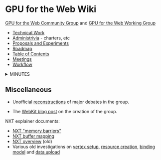 # GPU for the Web Wiki

[GPU for the Web Community Group](https://www.w3.org/community/gpu/) and [GPU for the Web Working Group](https://www.w3.org/2020/gpu/)

- [Technical Work](https://github.com/gpuweb/gpuweb)
- [Administrivia](https://github.com/gpuweb/admin) - charters, etc
- [Proposals and Experiments](https://github.com/gpuweb/gpuweb/wiki/Proposals---Experiments)
- [Roadmap](https://github.com/gpuweb/gpuweb/wiki/Roadmap)
- [Table of Contents](https://github.com/gpuweb/gpuweb/wiki/Table-of-Contents)
- [Meetings](https://github.com/gpuweb/gpuweb/wiki/Meetings)
- [Workflow](https://github.com/gpuweb/gpuweb/wiki/Workflow)

<details><summary>MINUTES</summary>
<p>

## Minutes

Also see Google Drive directories with raw minutes for:

- [GPU Web meetings](https://drive.google.com/drive/folders/0B6yb23j9HAmDSDNTcWM0a0lxRU0)
- [WGSL meetings](https://drive.google.com/drive/u/1/folders/1VWJ8tQx6lSLu3hNlNpJrZguk6vLVnoVq)

### 2021

- [[GPU Web 2021-11-10|Minutes 2021-11-17]]
- [[GPU Web 2021-11-10|Minutes 2021-11-10]]
- [[GPU Web 2021-11-03|Minutes 2021-11-03]]
- [[GPU Web 2021-10-25|Minutes 2021-10-25]]
- [[GPU Web 2021-10-18|Minutes 2021-10-18]]
- [[GPU Web 2021-10-11|Minutes 2021-10-11]]
- [[GPU Web 2021-10-04|Minutes 2021-10-04]]
- [[GPU Web 2021-09-27|Minutes 2021-09-27]]
- [[GPU Web 2021-09-20|Minutes 2021-09-20]]
- [[GPU Web 2021-09-13|Minutes 2021-09-13]]
- [[GPU Web 2021-08-30|Minutes 2021-08-30]]
- [[GPU Web 2021-08-23|Minutes 2021-08-23]]
- [[GPU Web 2021-08-16|Minutes 2021-08-16]]
- [[GPU Web 2021-08-09|Minutes 2021-08-09]]
- [[GPU Web 2021-08-02|Minutes 2021-08-02]]
- [[GPU Web 2021-07-26|Minutes 2021-07-26]]
- [[GPU Web 2021-07-19|Minutes 2021-07-19]]
- [[GPU Web 2021-07-12|Minutes 2021-07-12]]
- [[GPU Web 2021-06-21|Minutes 2021-06-21]]
- [[GPU Web 2021-06-14|Minutes 2021-06-14]]
- [[GPU Web 2021-06-07|Minutes 2021-06-07]]
- [[GPU Web 2021-05-17|Minutes 2021-05-17]]
- [[GPU Web 2021-05-10|Minutes 2021-05-10]]
- [[GPU Web 2021-05-03|Minutes 2021-05-03]]
- [[GPU Web 2021-04-26|Minutes 2021-04-26]]
- [[GPU Web 2021-04-19|Minutes 2021-04-19]]
- [[GPU Web 2021-04-12|Minutes 2021-04-12]]
- [[GPU Web 2021-03-22|Minutes 2021-03-22]]
- [[GPU Web 2021-03-15|Minutes 2021-03-15]]
- [[GPU Web 2021-03-08|Minutes 2021-03-08]]
- [[GPU Web 2021-02-24 VF2F Day 3]]
- [[GPU Web 2021-02-23 VF2F Day 2]]
- [[GPU Web 2021-02-22 VF2F Day 1]]
- [[GPU Web 2021-02-08|Minutes 2021-02-08]]
- [[GPU Web 2021-02-01|Minutes 2021-02-01]]
- [[GPU Web 2021-01-25|Minutes 2021-01-25]]
- [[GPU Web 2021-01-11|Minutes 2021-01-11]]

### 2020

- [[GPU Web 2020-12-21|Minutes 2020-12-21]]
- [[GPU Web 2020-12-14|Minutes 2020-12-14]]
- [[GPU Web 2020-12-07|Minutes 2020-12-07]]
- [[WGSL 2020-12-01]]
- [[WGSL 2020-11-30]]
- [[GPU Web 2020-11-23|Minutes 2020-11-23]]
- [[WGSL 2020-11-17]]
- [[GPU Web 2020-11-16]]
- [[WGSL 2020-11-10]]
- [[GPU Web 2020-11-09]]
- [[WGSL 2020-11-03]]
- [[GPU Web 2020-11-02]]
- [[GPU Web 2020-10-21 VF2F Day 3]]
- [[GPU Web 2020-10-21 VF2F Day 2]]
- [[GPU Web 2020-10-19 VF2F Day 1]]
- [[WGSL 2020-10-13]]
- [[WGSL 2020-10-06]]
- [[GPU Web 2020-10-05]]
- [[WGSL 2020-09-29]]
- [[GPU Web 2020-09-28]]
- [[WGSL 2020-09-22]]
- [[GPU Web 2020-09-21]]
- [[WGSL 2020-09-15]]
- [[GPU Web 2020-09-14]]
- [[WGSL 2020-09-08]]
- [[WGSL 2020-09-01]]
- [[WGSL 2020-08-25]]
- [[GPU Web 2020-08-24]]
- [[WGSL 2020-08-18]]
- [[GPU Web 2020-08-17]]
- [[WGSL 2020-08-11]]
- [[WGSL 2020-08-04]]
- [[GPU Web 2020-08-03]]
- [[WGSL 2020-07-28]]
- [[GPU Web 2020-07-27]]
- [[WGSL 2020-07-21]]
- [[GPU Web 2020-07-20]]
- [[WGSL 2020-07-14]]
- [[GPU Web 2020-07-13]]
- [[WGSL 2020-07-07]]
- [[GPU Web 2020-07-06]]
- [[GPU Web 2020-06-24 VF2F Day 3]]
- [[GPU Web 2020-06-23 VF2F Day 2]]
- [[WGSL 2020-06-23 Virtual F2F]]
- [[GPU Web 2020-06-22 VF2F Day 1]]
- [[WGSL 2020-06-16]]
- [[GPU Web 2020-06-15]]
- [[WGSL 2020-06-09]]
- [[GPU Web 2020-06-08]]
- [[WGSL 2020-06-02]]
- [[GPU Web 2020-06-01]]
- [[WGSL 2020-05-26]]
- [[WGSL 2020-05-19]]
- [[GPU Web 2020-05-18]]
- [[WGSL 2020-05-12]]
- [[GPU Web 2020-05-11]]
- [[WGSL 2020-05-05]]
- [[GPU Web 2020-05-04]]
- [[WGSL 2020-04-28]]
- [[GPU Web 2020-04-27]]
- [[WGSL 2020-04-21]]
- [[GPU Web 2020-04-20]]
- [[WGSL 2020-04-14]]
- [[GPU Web 2020-04-13]]
- [[WGSL 2020-04-07]]
- [[GPU Web 2020-04-06]]
- [[WGSL 2020-03-31]]
- [[GPU Web 2020-03-30]]
- [[WGSL 2020-03-24]]
- [[GPU Web 2020-03-23]]
- [[WGSL 2020-03-17]]
- [[GPU Web 2020-03-16]]
- [[WGSL 2020-03-10]]
- [[GPU Web 2020-03-09]]
- [[WGSL 2020-03-03]]
- [[GPU Web 2020-03-02]]
- [[GPU Web 2020-02-24]]
- [[GPU Web 2020-02-13 Redmond F2F Day 2]]
- [[GPU Web 2020-02-12 Redmond F2F Day 1]]
- [[GPU Web 2020-02-03]]
- [[GPU Web 2020-01-27]]
- [[GPU Web 2020-01-13]]
- [[GPU Web 2020-01-06]]

### 2019

- To be added...

### 2018

- To be added...
- [2018-01-17](https://docs.google.com/document/d/10ecVqRUAVPUcWsILCTzyNpXWmSbjhhcXgVT7cE3x_pU)
- [2018-01-10](https://docs.google.com/document/d/1_qAOHyO1bxeG_DL3Yvpx7u6ZT2wCWAyAGLNmWaYpKP4/)

### 2017

- [2017-12-13](https://docs.google.com/document/d/1wG9BRLUSw4FbpnvqieK--jTWaNnuaahtA0VBIvHdA5c/)
- [2017-12-06](https://lists.w3.org/Archives/Public/public-gpu/2017Dec/0012.html)
- [2017-11-29](https://lists.w3.org/Archives/Public/public-gpu/2017Dec/0001.html)
- [2017-11-15](https://lists.w3.org/Archives/Public/public-gpu/2017Nov/0035.html)
- [2017-11-07 TPAC with WASM CG](https://lists.w3.org/Archives/Public/public-gpu/2017Nov/0001.html)
- [2017-11-01](https://lists.w3.org/Archives/Public/public-gpu/2017Nov/0000.html)
- [2017-10-25](https://lists.w3.org/Archives/Public/public-gpu/2017Oct/0028.html)
- [2017-10-18](https://lists.w3.org/Archives/Public/public-gpu/2017Oct/0005.html)
- [2017-10-11](https://lists.w3.org/Archives/Public/public-gpu/2017Oct/0002.html)
- [2017-10-04](https://lists.w3.org/Archives/Public/public-gpu/2017Oct/0001.html)
- [2017-09-22 Chicago F2F](https://lists.w3.org/Archives/Public/public-gpu/2017Sep/0015.html)
- [2017-09-13](https://lists.w3.org/Archives/Public/public-gpu/2017Sep/0014.html)
- [2017-09-06](https://lists.w3.org/Archives/Public/public-gpu/2017Sep/0000.html)
- [2017-08-30](https://lists.w3.org/Archives/Public/public-gpu/2017Aug/0073.html)
- [2017-08-23](https://lists.w3.org/Archives/Public/public-gpu/2017Aug/0053.html)
- [2017-08-16](https://lists.w3.org/Archives/Public/public-gpu/2017Aug/0001.html)
- [2017-07-26](https://lists.w3.org/Archives/Public/public-gpu/2017Jul/0004.html)
- [2017-07-19](https://lists.w3.org/Archives/Public/public-gpu/2017Jul/0003.html)
- [2017-07-12](https://lists.w3.org/Archives/Public/public-gpu/2017Jul/0002.html)
- [2017-06-28](https://lists.w3.org/Archives/Public/public-gpu/2017Jun/0009.html)
- [2017-06-21](https://lists.w3.org/Archives/Public/public-gpu/2017Jun/0005.html)
- [2017-06-14](https://lists.w3.org/Archives/Public/public-gpu/2017Jun/0004.html)
- [2017-06-07](https://lists.w3.org/Archives/Public/public-gpu/2017Jun/0003.html)
- [2017-05-31](http://www.w3.org/mid/CAGdfWNOTK5kHw_6mAx4_VmpCqk1SyXGtK-u3_zkUUyBAAp7uZw@mail.gmail.com)
- [2017-05-24](http://www.w3.org/mid/CAGdfWNPW4uVGdBM6EPKAVTWY47dZdbz9EueLGNeAE=3HYVBtag@mail.gmail.com)
- [2017-05-17](http://www.w3.org/mid/CAGdfWNOPxi9CUg-ejzYXP4VUbc8cRTnSM0u-fEoUAkRUPVC-Ww@mail.gmail.com)
</p>
</details>

## Miscellaneous

- Unofficial [reconstructions](https://kvark.github.io/webgpu-debate/) of major debates in the group.

- The [WebKit blog post](https://webkit.org/blog/7380/next-generation-3d-graphics-on-the-web/) on the creation of the group.

NXT explainer documents:
 - [NXT "memory barriers"](https://docs.google.com/document/d/1k7lPmxP7M7MMQR4g210lNC5TPwmXCMLgKOQWNiuJxzA)
 - [NXT buffer mapping](https://docs.google.com/document/d/1HFzMMvDGHFtTgjNT0j-0SQ1fNU9R7woZ4JuNJdAXBjg/)
 - [NXT overview](https://docs.google.com/document/d/1-lAvR9GXaNJiqUIpm3N2XuGUWv_JrkpGizDN0bNq7wY) (old)
 - Various old investigations on [vertex setup](https://docs.google.com/document/d/1SIUpdg-6Xm5FFF1ktdBfnR5oRKjyPAfXir7Drui4cYM/), [resource creation](https://docs.google.com/document/d/1hK1SkTFkXJXPjyla0EEl1fOIwJSc6T41AV2mGiovyFU/), [binding model](https://docs.google.com/document/d/1_xeTnk6DlN7YmePQQAlnHndA043rgwBzUYtatk5y7kQ/) and [data upload](https://docs.google.com/document/d/1Mi9l14zG8HzJ5Z6107SdPhON0mq4d-3SUI8iS631nek)
